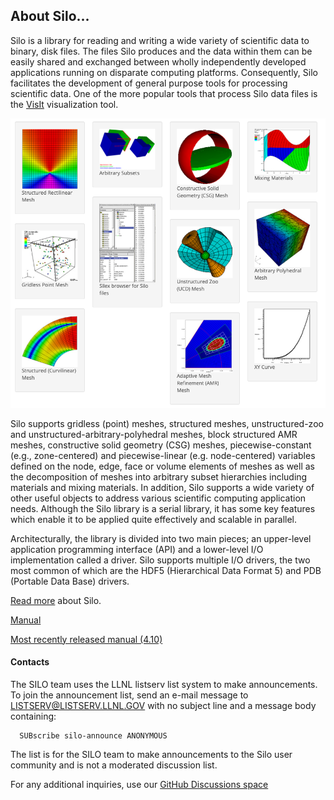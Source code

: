 ## About Silo...

Silo is a library for reading and writing a wide variety of scientific data to binary, disk files.
The files Silo produces and the data within them can be easily shared and exchanged between wholly independently developed applications running on disparate computing platforms.
Consequently, Silo facilitates the development of general purpose tools for processing scientific data. One of the more popular tools that process Silo data files is the [VisIt](https://github.com/visit-dav/visit) visualization tool.

![](silo_objects.png)

Silo supports gridless (point) meshes, structured meshes, unstructured-zoo and unstructured-arbitrary-polyhedral meshes, block structured AMR meshes, constructive solid geometry (CSG) meshes, piecewise-constant (e.g., zone-centered) and piecewise-linear (e.g. node-centered) variables defined on the node, edge, face or volume elements of meshes as well as the decomposition of meshes into arbitrary subset hierarchies including materials and mixing materials.
In addition, Silo supports a wide variety of other useful objects to address various scientific computing application needs.
Although the Silo library is a serial library, it has some key features which enable it to be applied quite effectively and scalable in parallel.

Architecturally, the library is divided into two main pieces; an upper-level application programming interface (API) and a lower-level I/O implementation called a driver.
Silo supports multiple I/O drivers, the two most common of which are the HDF5 (Hierarchical Data Format 5) and PDB (Portable Data Base) drivers.

[Read more](./history.md) about Silo.

[Manual](./manual.md)

[Most recently released manual (4.10)](https://wci.llnl.gov/sites/wci/files/2020-08/LLNL-SM-654357.pdf)

#### Contacts

The SILO team uses the LLNL listserv list system to make announcements. To join the announcement list, send an e-mail message to LISTSERV@LISTSERV.LLNL.GOV with no subject line and a message body containing:

      SUBscribe silo-announce ANONYMOUS

The list is for the SILO team to make announcements to the Silo user community and is not a moderated discussion list.

For any additional inquiries, use our [GitHub Discussions space](https://github.com/LLNL/Silo/discussions)
